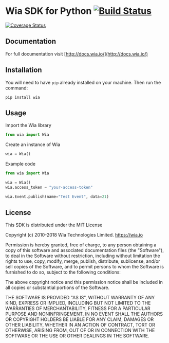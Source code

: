 # Wia SDK for Python [![Build Status](https://travis-ci.org/wiaio/wia-python-sdk.svg?branch=master)](https://travis-ci.org/wiaio/wia-python-sdk)
[![Coverage Status](https://coveralls.io/repos/github/wiaio/wia-python-sdk/badge.svg?branch=master)](https://coveralls.io/github/wiaio/wia-python-sdk?branch=master)

## Documentation
For full documentation visit [http://docs.wia.io/](http://docs.wia.io/)

## Installation
You will need to have `pip` already installed on your machine. Then run the command:
```
pip install wia
```

## Usage
Import the Wia library
```python
from wia import Wia
```

Create an instance of Wia
```python
wia = Wia()
```

Example code
```python
from wia import Wia

wia = Wia()
wia.access_token = "your-access-token"

wia.Event.publish(name="Test Event", data=21)
```

## License
This SDK is distributed under the MIT License

Copyright (c) 2010-2018 Wia Technologies Limited. https://wia.io

Permission is hereby granted, free of charge, to any person obtaining a copy
of this software and associated documentation files (the "Software"), to deal
in the Software without restriction, including without limitation the rights
to use, copy, modify, merge, publish, distribute, sublicense, and/or sell
copies of the Software, and to permit persons to whom the Software is
furnished to do so, subject to the following conditions:

The above copyright notice and this permission notice shall be included in
all copies or substantial portions of the Software.

THE SOFTWARE IS PROVIDED "AS IS", WITHOUT WARRANTY OF ANY KIND, EXPRESS OR
IMPLIED, INCLUDING BUT NOT LIMITED TO THE WARRANTIES OF MERCHANTABILITY,
FITNESS FOR A PARTICULAR PURPOSE AND NONINFRINGEMENT. IN NO EVENT SHALL THE
AUTHORS OR COPYRIGHT HOLDERS BE LIABLE FOR ANY CLAIM, DAMAGES OR OTHER
LIABILITY, WHETHER IN AN ACTION OF CONTRACT, TORT OR OTHERWISE, ARISING FROM,
OUT OF OR IN CONNECTION WITH THE SOFTWARE OR THE USE OR OTHER DEALINGS IN
THE SOFTWARE.

